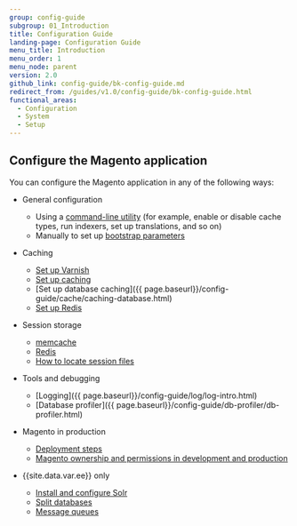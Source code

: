 ```yaml
---
group: config-guide
subgroup: 01_Introduction
title: Configuration Guide
landing-page: Configuration Guide
menu_title: Introduction
menu_order: 1
menu_node: parent
version: 2.0
github_link: config-guide/bk-config-guide.md
redirect_from: /guides/v1.0/config-guide/bk-config-guide.html
functional_areas:
  - Configuration
  - System
  - Setup
---
```


<h2 id="configuration">Configure the Magento application</h2>
You can configure the Magento application in any of the following ways:

*	General configuration

	*  	Using a <a href="{{page.baseurl}}/config-guide/cli/config-cli.html">command-line utility</a> (for example, enable or disable cache types, run indexers, set up translations, and so on)
	*  	Manually to set up <a href="{{page.baseurl}}/config-guide/bootstrap/magento-bootstrap.html">bootstrap parameters</a>

*	Caching

	*	[Set up Varnish]({{page.baseurl}}/config-guide/varnish/config-varnish.html)
	* [Set up caching]({{page.baseurl}}/config-guide/cache.html)
	*	[Set up database caching]({{ page.baseurl}}/config-guide/cache/caching-database.html)
	*	<a href="{{page.baseurl}}/config-guide/redis/config-redis.html">Set up Redis</a>

*	Session storage
	*	[memcache]({{page.baseurl}}/config-guide/memcache/memcache.html)
	*	[Redis]({{page.baseurl}}/config-guide/redis/redis-session.html)
	*	[How to locate session files]({{page.baseurl}}/config-guide/sessions.html)

*	Tools and debugging

	*	[Logging]({{ page.baseurl}}/config-guide/log/log-intro.html)
	*	[Database profiler]({{ page.baseurl}}/config-guide/db-profiler/db-profiler.html)

*	Magento in production

	*	[Deployment steps]({{page.baseurl}}/config-guide/prod/prod_deploy.html)
	*	[Magento ownership and permissions in development and production]({{page.baseurl}}/config-guide/prod/prod_file-sys-perms.html)

*	{{site.data.var.ee}} only

	*	<a href="{{page.baseurl}}/config-guide/solr/solr-overview.html">Install and configure Solr</a>
	*	<a href="{{page.baseurl}}/config-guide/multi-master/multi-master.html">Split databases</a>
	*	<a href="{{page.baseurl}}/config-guide/mq/rabbitmq-overview.html">Message queues</a>
